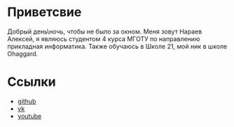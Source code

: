 # Приветсвие

Добрый день\ночь, чтобы не было за окном. Меня зовут Нараев Алексей, я являюсь студентом 4 курса МГОТУ по направлению прикладная информатика. Также обучаюсь в Школе 21, мой ник в школе Ohaggard.

# Ссылки
- [github](https://github.com/patchking)
- [vk](https://vk.com/patchking)
- [youtube](https://www.youtube.com/channel/UC--XoZ7v3Ngk9bkAHT1wGqQ)